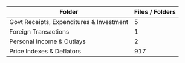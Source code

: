 | Folder                                   |   Files / Folders |
|------------------------------------------|-------------------|
| Govt Receipts, Expenditures & Investment |                 5 |
| Foreign Transactions                     |                 1 |
| Personal Income & Outlays                |                 2 |
| Price Indexes & Deflators                |               917 |